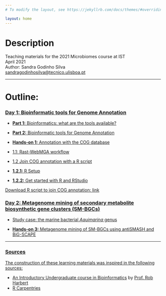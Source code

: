 ```yaml
---
# To modify the layout, see https://jekyllrb.com/docs/themes/#overriding-theme-defaults

layout: home
---
```


# Description
Teaching materials for the 2021 Microbiomes course at IST  
April 2021  
Author: Sandra Godinho Silva  
sandragodinhosilva@tecnico.ulisboa.pt 

***

# Outline:

### <a href='pages/1_Intro.html'> Day 1: Bioinformatic tools for Genome Annotation

* **Part 1:** Bioinformatics: what are the tools available?

* **Part 2:** Bioinformatic tools for Genome Annotation

* **Hands-on 1:** Annotation with the COG database
* 1.1: Rast-WebMGA workflow

* 1.2 Join COG annotation with a R script
* <a href='pages/R_setup.html'> **1.2.1:** R Setup
* <a href='pages/R_basics.html'> **1.2.2:** Get started with R and RStudio

Download R script to join COG annotation: [link](https://raw.githubusercontent.com/sandragodinhosilva/microbiomes2021/main/pages/data/2_Merge_annotations/Script_Merge_COGs.R)

### <a href='pages/2021_SecondaryMetabolites.pdf'> Day 2: Metagenome mining of secondary metabolite biosynthetic gene clusters (SM-BGCs)

* Study case: the marine bacterial *Aquimarina* genus 

*  **Hands-on 3:** Metagenome mining of SM-BGCs using antiSMASH and BiG-SCAPE

***
### Sources
The construction of these learning materials was inspired in the following sources:
* [An Introductory Undergraduate course in Bioinformatics](https://rsh249.github.io/bioinformatics/) by [Prof. Rob Harbert](https://github.com/rsh249)  
* [R Carpentries](https://carpentries.org/)
